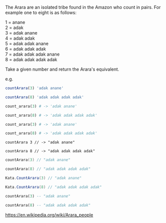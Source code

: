  
  The Arara are an isolated tribe found in the Amazon who count in pairs. For example one to eight is as follows:
  
  1 = anane </br>
  2 = adak </br> 
  3 = adak anane </br>
  4 = adak adak </br>
  5 = adak adak anane </br>
  6 = adak adak adak</br>
  7 = adak adak adak anane</br>
  8 = adak adak adak adak </br>

Take a given number and return the Arara's equivalent. 

e.g. 
```javascript
countArara(3) 'adak anane'

countArara(8) 'adak adak adak adak'
```
```python
count_arara(3) # -> 'adak anane'

count_arara(8) # -> 'adak adak adak adak'
```
```ruby
count_arara(3) # -> 'adak anane'

count_arara(8) # -> 'adak adak adak adak'
```

```
countArara 3 // -> "adak anane"

countArara 8 // -> "adak adak adak adak"
```
```swift
countArara(3) // "adak anane"

countArara(8) // "adak adak adak adak"
```
```csharp
Kata.CountArara(3) // "adak anane"

Kata.CountArara(8) // "adak adak adak adak"
```
```haskell
countArara(3) -- "adak anane"

countArara(8) -- "adak adak adak adak"
```
https://en.wikipedia.org/wiki/Arara_people
